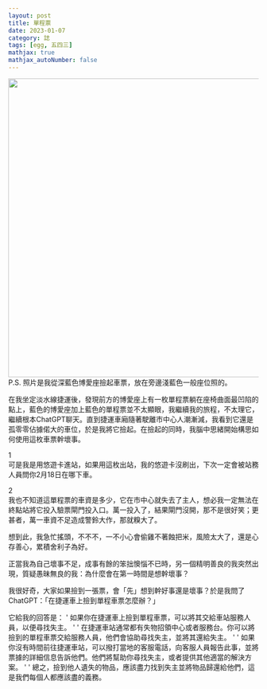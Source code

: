 ```yaml
---
layout: post
title: 單程票
date: 2023-01-07
category: 誌
tags: [egg, 五四三]
mathjax: true
mathjax_autoNumber: false
---
```


<img src="/blog/assets/images/2023/singleticket.jpg" style="width:600px"/>
P.S. 照片是我從深藍色博愛座撿起車票，放在旁邊淺藍色一般座位照的。
<!--more-->

在我坐定淡水線捷運後，發現前方的博愛座上有一枚單程票躺在座椅曲面最凹陷的點上，藍色的博愛座加上藍色的單程票並不太顯眼，我繼續我的旅程，不太理它，繼續根本ChatGPT聊天。直到捷運車廂隨著駛離市中心人潮漸減，我看到它還是孤零零佔據偌大的車位，於是我將它撿起。在撿起的同時，我腦中思緒開始構思如何使用這枚車票幹壞事。

1<br>
可是我是用悠遊卡進站，如果用這枚出站，我的悠遊卡沒刷出，下次一定會被站務人員問你2月18日在哪下車。

2<br>
我也不知道這單程票的車資是多少，它在市中心就失去了主人，想必我一定無法在終點站將它投入驗票閘門投入口。萬一投入了，結果閘門沒開，那不是很好笑；更甚者，萬一車資不足造成警鈴大作，那就糗大了。

想到此，我急忙搖頭，不不不，一不小心會偷雞不著蝕把米，風險太大了，還是心存善心，累積舍利子為好。

正當我為自己壞事不足，成事有餘的笨拙懊惱不已時，另一個精明善良的我突然出現，質疑愚昧無良的我：為什麼會在第一時間是想幹壞事？

我很好奇，大家如果撿到一張票，會「先」想到幹好事還是壞事？於是我問了ChatGPT：「在捷運車上撿到單程車票怎麼辦？」

它給我的回答是：
' 如果你在捷運車上撿到單程車票，可以將其交給車站服務人員，以便尋找失主。
'
' 在捷運車站通常都有失物招領中心或者服務台。你可以將撿到的單程車票交給服務人員，他們會協助尋找失主，並將其還給失主。
'
' 如果你沒有時間前往捷運車站，可以撥打當地的客服電話，向客服人員報告此事，並將票據的詳細信息告訴他們。他們將幫助你尋找失主，或者提供其他適當的解決方案。
'
' 總之，撿到他人遺失的物品，應該盡力找到失主並將物品歸還給他們，這是我們每個人都應該盡的義務。


